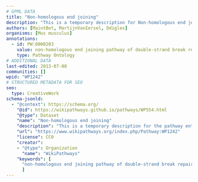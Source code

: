 ```yaml
---
# GPML DATA
title: "Non-homologous end joining"
description: "This is a temporary description for Non-homologous end joining"
authors: [MaintBot, MartijnVanIersel, Ddigles]
organisms: [Mus musculus]
annotations:
  - id: PW:0000203
    value: non-homologous end joining pathway of double-strand break repair
    type: Pathway Ontology
# ADDITIONAL DATA
last-edited: 2013-07-08
communities: []
wpid: "WP1242"
# STRUCTURED METADATA FOR SEO
seo:
  type: CreativeWork
schema-jsonld:
  - "@context": https://schema.org/
    "@id": https://wikipathways.github.io/pathways/WP554.html
    "@type": Dataset
    "name": "Non-homologous end joining"
    "description": "This is a temporary description for the pathway entitled: Non-homologous end joining"
    "url": "https://www.wikipathways.org/index.php/Pathway:WP1242"
    "license": CC0
    "creator":
    - "@type": Organization
      "name": "WikiPathways"
    "keywords": [
      "non-homologous end joining pathway of double-strand break repair",
      ]
---
```

